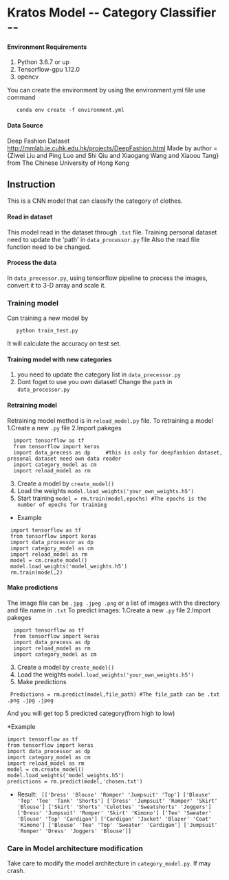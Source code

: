 # Kratos   Model -- Category Classifier --

#### Environment Requirements
 1. Python 3.6.7 or up
 2. Tensorflow-gpu 1.12.0
 3. opencv
 
 You can create the environment by using the environment.yml file 
 use command 
 ```
    conda env create -f environment.yml
 ```
#### Data Source
 Deep Fashion Dataset  http://mmlab.ie.cuhk.edu.hk/projects/DeepFashion.html
 Made by author = {Ziwei Liu and Ping Luo and Shi Qiu and Xiaogang Wang and Xiaoou Tang} from The Chinese University of Hong Kong
 
## Instruction
This is a CNN model that can classify the category of clothes.

#### Read in dataset
 This model read in the dataset through `.txt` file. 
 Training personal dataset need to update the 'path' in `data_processor.py` file
 Also the read file function need to be changed.
 
#### Process the data
 In `data_precessor.py`, using tensorflow pipeline to process the images, convert it to 3-D array and scale it.
 
### Training model
 Can training a new model by 
 ```
    python train_test.py
 ```
 
 It will calculate the accuracy on test set.
  #### Training model with new categories
  1. you need to update the category list in `data_precessor.py`
  2. Dont foget to use you own dataset! Change the `path` in `data_processor.py`
  
  #### Retraining model
  Retraining model method is in `reload_model.py` file. To retraining a model
  1.Create a new `.py` file
  2.Import pakeges
  ```
    import tensorflow as tf
    from tensorflow import keras
    import data_precess as dp     #this is only for deepfashion dataset, presonal dataset need own data reader 
    import category_model as cm
    import reload_model as rm
  ```
  3. Create a model by `create_model()` 
  4. Load the weights `model.load_weights('your_own_weights.h5')`
  5. Start training `model = rm.train(model,epochs) #The epochs is the number of epochs for training`
  
  * Example
  ```
   import tensorflow as tf
   from tensorflow import keras
   import data_processor as dp     
   import category_model as cm
   import reload_model as rm 
   model = cm.create_model()
   model.load_weights('model_weights.h5')
   rm.train(model,2)

  ```
  
  #### Make predictions
  The image file can be `.jpg .jpeg .png` 
  or a list of images with the directory and file name in `.txt`
  To predict images:
  1.Create a new `.py` file
  2.Import pakeges
  ```
    import tensorflow as tf
    from tensorflow import keras
    import data_precess as dp    
    import reload_model as rm
    import category_model as cm
  ```
  3. Create a model by `create_model()` 
  4. Load the weights `model.load_weights('your_own_weights.h5')`
  5. Make predictions
  ```
   Predictions = rm.predict(model,file_path) #The file_path can be .txt .png .jpg .jpeg
  ```
  And you will get top 5 predicted category(from high to low)
  
  *Example
  ```
  import tensorflow as tf
  from tensorflow import keras
  import data_processor as dp     
  import category_model as cm
  import reload_model as rm 
  model = cm.create_model()
  model.load_weights('model_weights.h5')
  predictions = rm.predict(model,'chosen.txt')
  ```
  * Result:
 ` [['Dress' 'Blouse' 'Romper' 'Jumpsuit' 'Top']
   ['Blouse' 'Top' 'Tee' 'Tank' 'Shorts']
   ['Dress' 'Jumpsuit' 'Romper' 'Skirt' 'Blouse']
   ['Skirt' 'Shorts' 'Culottes' 'Sweatshorts' 'Joggers']
   ['Dress' 'Jumpsuit' 'Romper' 'Skirt' 'Kimono']
   ['Tee' 'Sweater' 'Blouse' 'Top' 'Cardigan']
   ['Cardigan' 'Jacket' 'Blazer' 'Coat' 'Kimono']
   ['Blouse' 'Tee' 'Top' 'Sweater' 'Cardigan']
   ['Jumpsuit' 'Romper' 'Dress' 'Joggers' 'Blouse']]`
  
  ### Care in Model architecture modification
  Take care to modify the model architecture in `category_model.py`. If may crash.

  










